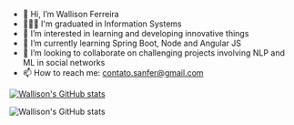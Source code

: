- 👋 Hi, I’m Wallison Ferreira
- 👨🏾‍🎓 I'm graduated in Information Systems
- 👀 I’m interested in learning and developing innovative things
- 🌱 I’m currently learning Spring Boot, Node and Angular JS
- 💞️ I’m looking to collaborate on challenging projects involving NLP and ML in social networks
- 📫 How to reach me: contato.sanfer@gmail.com

<!---
wallisonferreira/wallisonferreira is a ✨ special ✨ repository because its `README.md` (this file) appears on your GitHub profile.
You can click the Preview link to take a look at your changes.
--->

<!--
<div>
  <img src="https://github-readme-stats.vercel.app/api/top-langs/?username=wallisonferreira&layout=compact&langs_count=16&theme=dark">
</div>
-->

[![Wallison's GitHub stats](https://github-readme-stats.vercel.app/api?username=wallisonferreira)](https://github.com/wallisonferreira/github-readme-stats)

![Wallison's GitHub stats](https://github-readme-stats.vercel.app/api?username=wallisonferreira&show_icons=true&theme=dark)
